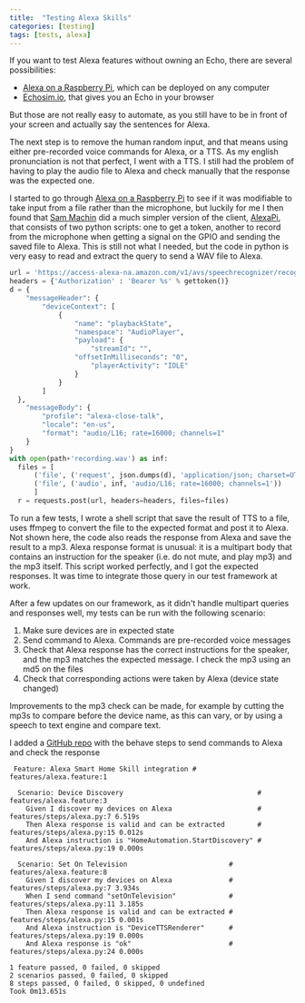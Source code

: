 ```yaml
---
title:  "Testing Alexa Skills"
categories: [testing]
tags: [tests, alexa]
---
```

If you want to test Alexa features without owning an Echo, there are several possibilities:

* [Alexa on a Raspberry Pi][alexa-raspberrypi], which can be deployed on any computer
* [Echosim.io][echosim], that gives you an Echo in your browser

But those are not really easy to automate, as you still have to be in front of your screen and actually say the sentences for Alexa.

The next step is to remove the human random input, and that means using either pre-recorded voice commands for Alexa, or a TTS. As my english pronunciation is not that perfect, I went with a TTS. I still had the problem of having to play the audio file to Alexa and check manually that the response was the expected one.

I started to go through [Alexa on a Raspberry Pi][alexa-raspberrypi] to see if it was modifiable to take input from a file rather than the microphone, but luckily for me I then found that [Sam Machin][sammachin] did a much simpler version of the client, [AlexaPi][alexa-raspberrypi-sammachin], that consists of two python scripts: one to get a token, another to record from the microphone when getting a signal on the GPIO and sending the saved file to Alexa. This is still not what I needed, but the code in python is very easy to read and extract the query to send a WAV file to Alexa.

```python
url = 'https://access-alexa-na.amazon.com/v1/avs/speechrecognizer/recognize'
headers = {'Authorization' : 'Bearer %s' % gettoken()}
d = {
    "messageHeader": {
        "deviceContext": [
            {
                "name": "playbackState",
                "namespace": "AudioPlayer",
                "payload": {
                    "streamId": "",
                "offsetInMilliseconds": "0",
                    "playerActivity": "IDLE"
                }
            }
        ]
  },
    "messageBody": {
        "profile": "alexa-close-talk",
        "locale": "en-us",
        "format": "audio/L16; rate=16000; channels=1"
    }
}
with open(path+'recording.wav') as inf:
  files = [
      ('file', ('request', json.dumps(d), 'application/json; charset=UTF-8')),
      ('file', ('audio', inf, 'audio/L16; rate=16000; channels=1'))
      ]
  r = requests.post(url, headers=headers, files=files)
```

To run a few tests, I wrote a shell script that save the result of TTS to a file, uses ffmpeg to convert the file to the expected format and post it to Alexa. Not shown here, the code also reads the response from Alexa and save the result to a mp3. Alexa response format is unusual: it is a multipart body that contains an instruction for the speaker (i.e. do not mute, and play mp3) and the mp3 itself. This script worked perfectly, and I got the expected responses. It was time to integrate those query in our test framework at work.

After a few updates on our framework, as it didn't handle multipart queries and responses well, my tests can be run with the following scenario:

1. Make sure devices are in expected state
2. Send command to Alexa. Commands are pre-recorded voice messages
3. Check that Alexa response has the correct instructions for the speaker, and the mp3 matches the expected message. I check the mp3 using an md5 on the files
4. Check that corresponding actions were taken by Alexa (device state changed)

Improvements to the mp3 check can be made, for example by cutting the mp3s to compare before the device name, as this can vary, or by using a speech to text engine and compare text.

I added a [GitHub repo][alexa-behave-test] with the behave steps to send commands to Alexa and check the response

```
 Feature: Alexa Smart Home Skill integration # features/alexa.feature:1

  Scenario: Device Discovery                                 # features/alexa.feature:3
    Given I discover my devices on Alexa                     # features/steps/alexa.py:7 6.519s
    Then Alexa response is valid and can be extracted        # features/steps/alexa.py:15 0.012s
    And Alexa instruction is "HomeAutomation.StartDiscovery" # features/steps/alexa.py:19 0.000s

  Scenario: Set On Television                         # features/alexa.feature:8
    Given I discover my devices on Alexa              # features/steps/alexa.py:7 3.934s
    When I send command "setOnTelevision"             # features/steps/alexa.py:11 3.185s
    Then Alexa response is valid and can be extracted # features/steps/alexa.py:15 0.001s
    And Alexa instruction is "DeviceTTSRenderer"      # features/steps/alexa.py:19 0.000s
    And Alexa response is "ok"                        # features/steps/alexa.py:24 0.000s

1 feature passed, 0 failed, 0 skipped
2 scenarios passed, 0 failed, 0 skipped
8 steps passed, 0 failed, 0 skipped, 0 undefined
Took 0m13.651s
```


[alexa-raspberrypi]:            https://github.com/alexa/alexa-avs-raspberry-pi
[echosim]:                      https://echosim.io/
[sammachin]:                    http://sammachin.com
[alexa-raspberrypi-sammachin]:  https://github.com/sammachin/AlexaPi
[alexa-behave-test]:            https://github.com/mockersf/alexa-test
